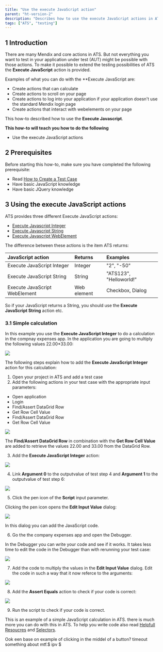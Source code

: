 ```yaml
---
title: "Use the execute JavaScript action"
parent: "ht-version-2"
description: "Describes how to use the execute JavaScript actions in ATS."
tags: ["ATS", "testing"]
---
```


## 1 Introduction

There are many Mendix and core actions in ATS. But not everything you want to test in your application under test (AUT) might be possible with those actions. To make it possible to extend the testing possibilities of ATS the **Execute JavaScript** action is provided. 

Examples of what you can do with the **Execute JavaScript are:

* Create actions that can calculate
* Create actions to scroll on your page
* Create actions to log into your application if your application doesn't use the standard Mendix login page
* Create actions that interact with webelements on your page

This how-to described how to use the **Execute Javascript**.

**This how-to will teach you how to do the following**

* Use the execute JavaScript actions

## 2 Prerequisites

Before starting this how-to, make sure you have completed the following prerequisite:

* Read [How to Create a Test Case](create-a-test-case-2)
* Have basic JavaScript knowledge
* Have basic JQuery knowledge

## 3 Using the execute JavaScript actions

ATS provides three different Execute JavaScript actions:

* [Execute Javascript Integer](/refguide/rg-version-1/execute-javascript-integer)
* [Execute Javascript String](/refguide/rg-version-1/execute-javascript-string)
* [Execute Javascript WebElement](/refguide/rg-version-1/execute-javascript-webelement)

The difference between these actions is the item ATS returns:

| JavaScript action | Returns | Examples |
| :--- | :--- | :--- |
| Execute JavaScript Integer| Integer |  "2", "-50"|
| Execute JavaScript String | String | "ATS123", "Helloworld!"|
| Execute JavaScript WebElement | Web element | Checkbox, Dialog |

So if your JavaScript returns a String, you should use the **Execute JavaScript String** action etc.

### 3.1 Simple calculation

In this example you use the **Execute JavaScript Integer** to do a calculation in the compnay expenses app. In the application you are going to multiply the following values 22.00*33.00:

![](attachments/use-the-execute-javascript-action-2/values-to-multiply.png)

The following steps explain how to add the **Execute JavaScript Integer** action for this calculation:

1. Open your project in ATS and add a test case
2. Add the following actions in your test case with the appropriate input parameters:
* Open application
* Login
* Find/Assert DataGrid Row
* Get Row Cell Value   
* Find/Assert DataGrid Row
* Get Row Cell Value

![](attachments/use-the-execute-javascript-action-2/six-steps-added.png)

The **Find/Assert DataGrid Row** in combination with the **Get Row Cell Value** are added to retrieve the values 22.00 and 33.00 from the DataGrid Row. 

3. Add the **Execute JavaScript Integer** action:

![](attachments/use-the-execute-javascript-action-2/execute-javascript-action.png)

4. Link **Argument 0** to the outputvalue of test step 4 and **Argument 1** to the outputvalue of test step 6:

![](attachments/use-the-execute-javascript-action-2/linked-javascript.png)

5. Click the pen icon of the **Script** input parameter.

Clicking the pen icon opens the **Edit Input Value** dialog:

![](attachments/use-the-execute-javascript-action-2/edit-input-value.png)

In this dialog you can add the JavaScript code. 

6. Go the the company expenses app and open the Debugger.

In the Debugger you can write your code and see if it works. It takes less time to edit the code in the Debugger than with rerunning your test case:

![](attachments/use-the-execute-javascript-action-2/code-in-debugger.png) 

7. Add the code to multiply the values in the **Edit Input Value** dialog. Edit the code in such a way that it now referce to the arguments:

![](attachments/use-the-execute-javascript-action-2/javascript-code.png)

8. Add the **Assert Equals** action to check if your code is correct:

![](attachments/use-the-execute-javascript-action-2/assert-equals.png)

9. Run the script to check if your code is correct.

This is an example of a simple JavaScript calculation in ATS. there is much more you can do with this in ATS. To help you write code also read [Helpfull Resoucres](/howtos/ht-version-1/custom-action-helpful-resources) and [Selectors](/refguide/rg-version-1/selectors.md).


Ook een base on example of clicking in the middel of a button? 
timeout something about
mtf.$ ipv $


